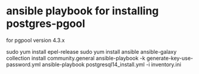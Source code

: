 # ansible playbook for installing postgres-pgool
for pgpool version 4.3.x

sudo yum install epel-release
sudo yum install ansible
ansible-galaxy collection install community.general
ansible-playbook -k generate-key-use-password.yml
ansible-playbook postgresql14_install.yml -i inventory.ini


